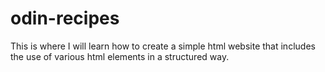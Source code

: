 # odin-recipes

This is where I will learn how to create a simple html website that includes the use of various html elements in a structured way.

